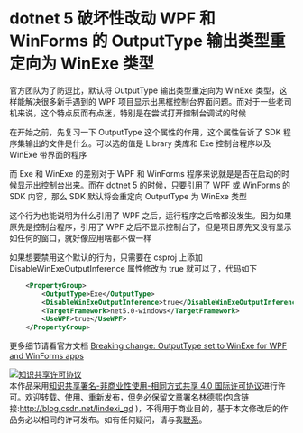 
# dotnet 5 破坏性改动 WPF 和 WinForms 的 OutputType 输出类型重定向为 WinExe 类型

官方团队为了防逗比，默认将 OutputType 输出类型重定向为 WinExe 类型，这样能解决很多新手遇到的 WPF 项目显示出黑框控制台界面问题。而对于一些老司机来说，这个特点反而有点迷，特别是在尝试打开控制台调试的时候

<!--more-->


<!-- 发布 -->

在开始之前，先复习一下 OutputType 这个属性的作用，这个属性告诉了 SDK 程序集输出的文件是什么。可以选的值是 Library 类库和 Exe 控制台程序以及 WinExe 带界面的程序

而 Exe 和 WinExe 的差别对于 WPF 和 WinForms 程序来说就是是否在启动的时候显示出控制台出来。而在 dotnet 5 的时候，只要引用了 WPF 或 WinForms 的 SDK 内容，那么 SDK 默认将会重定向 OutputType 为 WinExe 类型

这个行为也能说明为什么引用了 WPF 之后，运行程序之后啥都没发生。因为如果原先是控制台程序，引用了 WPF 之后不显示控制台了，但是项目原先又没有显示如任何的窗口，就好像应用啥都不做一样

如果想要禁用这个默认的行为，只需要在 csproj 上添加 DisableWinExeOutputInference 属性修改为 true 就可以了，代码如下

```xml
    <PropertyGroup>
        <OutputType>Exe</OutputType>
        <DisableWinExeOutputInference>true</DisableWinExeOutputInference>
        <TargetFramework>net5.0-windows</TargetFramework>
        <UseWPF>true</UseWPF>
    </PropertyGroup>
```

更多细节请看官方文档 [Breaking change: OutputType set to WinExe for WPF and WinForms apps](https://docs.microsoft.com/en-us/dotnet/core/compatibility/windows-forms/5.0/automatically-infer-winexe-output-type?WT.mc_id=DX-MVP-5003606)





<a rel="license" href="http://creativecommons.org/licenses/by-nc-sa/4.0/"><img alt="知识共享许可协议" style="border-width:0" src="https://licensebuttons.net/l/by-nc-sa/4.0/88x31.png" /></a><br />本作品采用<a rel="license" href="http://creativecommons.org/licenses/by-nc-sa/4.0/">知识共享署名-非商业性使用-相同方式共享 4.0 国际许可协议</a>进行许可。欢迎转载、使用、重新发布，但务必保留文章署名[林德熙](http://blog.csdn.net/lindexi_gd)(包含链接:http://blog.csdn.net/lindexi_gd )，不得用于商业目的，基于本文修改后的作品务必以相同的许可发布。如有任何疑问，请与我[联系](mailto:lindexi_gd@163.com)。